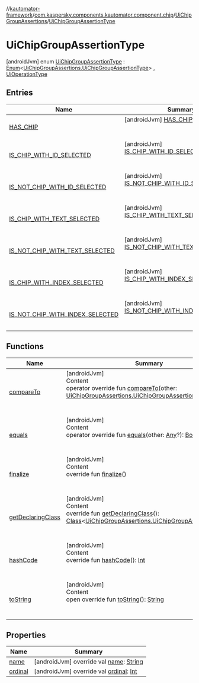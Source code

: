 //[kautomator-framework](../../../index.md)/[com.kaspersky.components.kautomator.component.chip](../../index.md)/[UiChipGroupAssertions](../index.md)/[UiChipGroupAssertionType](index.md)



# UiChipGroupAssertionType  
 [androidJvm] enum [UiChipGroupAssertionType](index.md) : [Enum](https://kotlinlang.org/api/latest/jvm/stdlib/kotlin/-enum/index.html)<[UiChipGroupAssertions.UiChipGroupAssertionType](index.md)> , [UiOperationType](../../../com.kaspersky.components.kautomator.intercept.operation/-ui-operation-type/index.md)   


## Entries  
  
|  Name|  Summary| 
|---|---|
| [HAS_CHIP](-h-a-s_-c-h-i-p/index.md)|  [androidJvm] [HAS_CHIP](-h-a-s_-c-h-i-p/index.md)()  <br>  <br>   <br>
| [IS_CHIP_WITH_ID_SELECTED](-i-s_-c-h-i-p_-w-i-t-h_-i-d_-s-e-l-e-c-t-e-d/index.md)|  [androidJvm] [IS_CHIP_WITH_ID_SELECTED](-i-s_-c-h-i-p_-w-i-t-h_-i-d_-s-e-l-e-c-t-e-d/index.md)()  <br>  <br>   <br>
| [IS_NOT_CHIP_WITH_ID_SELECTED](-i-s_-n-o-t_-c-h-i-p_-w-i-t-h_-i-d_-s-e-l-e-c-t-e-d/index.md)|  [androidJvm] [IS_NOT_CHIP_WITH_ID_SELECTED](-i-s_-n-o-t_-c-h-i-p_-w-i-t-h_-i-d_-s-e-l-e-c-t-e-d/index.md)()  <br>  <br>   <br>
| [IS_CHIP_WITH_TEXT_SELECTED](-i-s_-c-h-i-p_-w-i-t-h_-t-e-x-t_-s-e-l-e-c-t-e-d/index.md)|  [androidJvm] [IS_CHIP_WITH_TEXT_SELECTED](-i-s_-c-h-i-p_-w-i-t-h_-t-e-x-t_-s-e-l-e-c-t-e-d/index.md)()  <br>  <br>   <br>
| [IS_NOT_CHIP_WITH_TEXT_SELECTED](-i-s_-n-o-t_-c-h-i-p_-w-i-t-h_-t-e-x-t_-s-e-l-e-c-t-e-d/index.md)|  [androidJvm] [IS_NOT_CHIP_WITH_TEXT_SELECTED](-i-s_-n-o-t_-c-h-i-p_-w-i-t-h_-t-e-x-t_-s-e-l-e-c-t-e-d/index.md)()  <br>  <br>   <br>
| [IS_CHIP_WITH_INDEX_SELECTED](-i-s_-c-h-i-p_-w-i-t-h_-i-n-d-e-x_-s-e-l-e-c-t-e-d/index.md)|  [androidJvm] [IS_CHIP_WITH_INDEX_SELECTED](-i-s_-c-h-i-p_-w-i-t-h_-i-n-d-e-x_-s-e-l-e-c-t-e-d/index.md)()  <br>  <br>   <br>
| [IS_NOT_CHIP_WITH_INDEX_SELECTED](-i-s_-n-o-t_-c-h-i-p_-w-i-t-h_-i-n-d-e-x_-s-e-l-e-c-t-e-d/index.md)|  [androidJvm] [IS_NOT_CHIP_WITH_INDEX_SELECTED](-i-s_-n-o-t_-c-h-i-p_-w-i-t-h_-i-n-d-e-x_-s-e-l-e-c-t-e-d/index.md)()  <br>  <br>   <br>


## Functions  
  
|  Name|  Summary| 
|---|---|
| [compareTo](https://kotlinlang.org/api/latest/jvm/stdlib/kotlin/-enum/compare-to.html)| [androidJvm]  <br>Content  <br>operator override fun [compareTo](https://kotlinlang.org/api/latest/jvm/stdlib/kotlin/-enum/compare-to.html)(other: [UiChipGroupAssertions.UiChipGroupAssertionType](index.md)): [Int](https://kotlinlang.org/api/latest/jvm/stdlib/kotlin/-int/index.html)  <br><br><br>
| [equals](https://kotlinlang.org/api/latest/jvm/stdlib/kotlin/-enum/equals.html)| [androidJvm]  <br>Content  <br>operator override fun [equals](https://kotlinlang.org/api/latest/jvm/stdlib/kotlin/-enum/equals.html)(other: [Any](https://kotlinlang.org/api/latest/jvm/stdlib/kotlin/-any/index.html)?): [Boolean](https://kotlinlang.org/api/latest/jvm/stdlib/kotlin/-boolean/index.html)  <br><br><br>
| [finalize](https://kotlinlang.org/api/latest/jvm/stdlib/kotlin/-enum/finalize.html)| [androidJvm]  <br>Content  <br>override fun [finalize](https://kotlinlang.org/api/latest/jvm/stdlib/kotlin/-enum/finalize.html)()  <br><br><br>
| [getDeclaringClass](https://kotlinlang.org/api/latest/jvm/stdlib/kotlin/-enum/get-declaring-class.html)| [androidJvm]  <br>Content  <br>override fun [getDeclaringClass](https://kotlinlang.org/api/latest/jvm/stdlib/kotlin/-enum/get-declaring-class.html)(): [Class](https://developer.android.com/reference/kotlin/java/lang/Class.html)<[UiChipGroupAssertions.UiChipGroupAssertionType](index.md)>  <br><br><br>
| [hashCode](https://kotlinlang.org/api/latest/jvm/stdlib/kotlin/-enum/hash-code.html)| [androidJvm]  <br>Content  <br>override fun [hashCode](https://kotlinlang.org/api/latest/jvm/stdlib/kotlin/-enum/hash-code.html)(): [Int](https://kotlinlang.org/api/latest/jvm/stdlib/kotlin/-int/index.html)  <br><br><br>
| [toString](https://kotlinlang.org/api/latest/jvm/stdlib/kotlin/-enum/to-string.html)| [androidJvm]  <br>Content  <br>open override fun [toString](https://kotlinlang.org/api/latest/jvm/stdlib/kotlin/-enum/to-string.html)(): [String](https://kotlinlang.org/api/latest/jvm/stdlib/kotlin/-string/index.html)  <br><br><br>


## Properties  
  
|  Name|  Summary| 
|---|---|
| [name](index.md#com.kaspersky.components.kautomator.component.chip/UiChipGroupAssertions.UiChipGroupAssertionType/name/#/PointingToDeclaration/)|  [androidJvm] override val [name](index.md#com.kaspersky.components.kautomator.component.chip/UiChipGroupAssertions.UiChipGroupAssertionType/name/#/PointingToDeclaration/): [String](https://kotlinlang.org/api/latest/jvm/stdlib/kotlin/-string/index.html)   <br>
| [ordinal](index.md#com.kaspersky.components.kautomator.component.chip/UiChipGroupAssertions.UiChipGroupAssertionType/ordinal/#/PointingToDeclaration/)|  [androidJvm] override val [ordinal](index.md#com.kaspersky.components.kautomator.component.chip/UiChipGroupAssertions.UiChipGroupAssertionType/ordinal/#/PointingToDeclaration/): [Int](https://kotlinlang.org/api/latest/jvm/stdlib/kotlin/-int/index.html)   <br>

